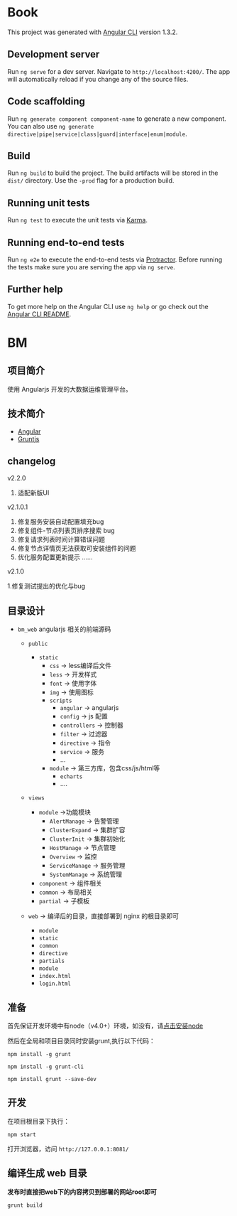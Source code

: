 # Book

This project was generated with [Angular CLI](https://github.com/angular/angular-cli) version 1.3.2.

## Development server

Run `ng serve` for a dev server. Navigate to `http://localhost:4200/`. The app will automatically reload if you change any of the source files.

## Code scaffolding

Run `ng generate component component-name` to generate a new component. You can also use `ng generate directive|pipe|service|class|guard|interface|enum|module`.

## Build

Run `ng build` to build the project. The build artifacts will be stored in the `dist/` directory. Use the `-prod` flag for a production build.

## Running unit tests

Run `ng test` to execute the unit tests via [Karma](https://karma-runner.github.io).

## Running end-to-end tests

Run `ng e2e` to execute the end-to-end tests via [Protractor](http://www.protractortest.org/).
Before running the tests make sure you are serving the app via `ng serve`.

## Further help

To get more help on the Angular CLI use `ng help` or go check out the [Angular CLI README](https://github.com/angular/angular-cli/blob/master/README.md).



# BM

## 项目简介
使用 Angularjs 开发的大数据运维管理平台。

## 技术简介
* [Angular](https://angularjs.org/)
* [Gruntjs](http://gruntjs.com/)

## changelog

v2.2.0

1. 适配新版UI

v2.1.0.1

1. 修复服务安装自动配置填充bug 
2. 修复组件-节点列表页排序搜索 bug
3. 修复请求列表时间计算错误问题
4. 修复节点详情页无法获取可安装组件的问题
5. 优化服务配置更新提示 
......

v2.1.0

1.修复测试提出的优化与bug

## 目录设计
* `bm_web` angularjs 相关的前端源码
	* `public` 
		* `static`
			- `css` -> less编译后文件
			- `less` -> 开发样式
			- `font` -> 使用字体
			- `img` -> 使用图标
			- `scripts`
				+ `angular` -> angularjs
				+ `config`	-> js 配置
				+ `controllers` -> 控制器
				+ `filter` -> 过滤器
				+ `directive` -> 指令
				+ `service` -> 服务
				+ ...
			- `module` 	-> 第三方库，包含css/js/html等
				+ `echarts`
				+ ....

	* `views`
		- `module` ->功能模块
			+ `AlertManage` -> 告警管理
			+ `ClusterExpand` -> 集群扩容
			+ `ClusterInit` -> 集群初始化
			+ `HostManage` -> 节点管理
			+ `Overview` -> 监控
			+ `ServiceManage` -> 服务管理
			+ `SystemManage` -> 系统管理
		- `component`  -> 组件相关
		- `common` -> 布局相关		
		- `partial`		-> 子模板
	* `web` -> 编译后的目录，直接部署到 nginx 的根目录即可
		- `module`
		- `static`
		- `common`
		- `directive`
		- `partials`
		- `module`
		- `index.html`
		- `login.html`

## 准备

首先保证开发环境中有node（v4.0+）环境，如没有，请[点击安装node](https://nodejs.org/en/)

然后在全局和项目目录同时安装grunt,执行以下代码：

    npm install -g grunt

    npm install -g grunt-cli

    npm install grunt --save-dev

## 开发

在项目根目录下执行：

    npm start

打开浏览器，访问 `http://127.0.0.1:8081/` 

## 编译生成 web 目录

**发布时直接把web下的内容拷贝到部署的网站root即可**

    grunt build

